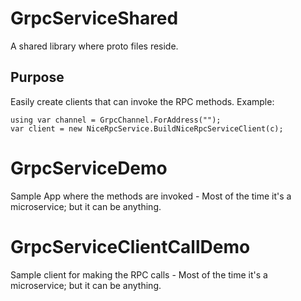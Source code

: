 # GrpcServiceShared
A shared library where proto files reside.
## Purpose
Easily create clients that can invoke the RPC methods.
Example:
```
using var channel = GrpcChannel.ForAddress("");
var client = new NiceRpcService.BuildNiceRpcServiceClient(c);
```

# GrpcServiceDemo
Sample App where the methods are invoked - Most of the time it's a microservice; but it can be anything.

# GrpcServiceClientCallDemo
Sample client for making the RPC calls - Most of the time it's a microservice; but it can be anything.